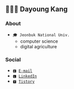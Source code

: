 ## 👩🏻‍💻 Dayoung Kang
### About
- <code>🎓 Jeonbuk National Univ.</code>
  - computer science
  - digital agriculture

### Social
- <code>🅴 [E-mail](mailto:kallzero1008@jbnu.ac.kr)</code>
- <code>🅻 [LinkedIn](https://www.linkedin.com/in/riverallzero/)</code>
- <code>🆃 [Tistory](https://riverallzero.tistory.com/)</code>
